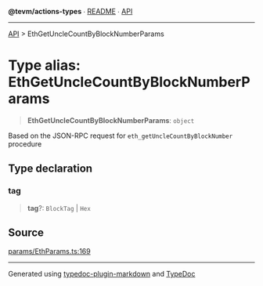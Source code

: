**@tevm/actions-types** ∙ [README](../README.md) ∙ [API](../API.md)

***

[API](../API.md) > EthGetUncleCountByBlockNumberParams

# Type alias: EthGetUncleCountByBlockNumberParams

> **EthGetUncleCountByBlockNumberParams**: `object`

Based on the JSON-RPC request for `eth_getUncleCountByBlockNumber` procedure

## Type declaration

### tag

> **tag**?: `BlockTag` \| `Hex`

## Source

[params/EthParams.ts:169](https://github.com/evmts/tevm-monorepo/blob/main/packages/actions-types/src/params/EthParams.ts#L169)

***
Generated using [typedoc-plugin-markdown](https://www.npmjs.com/package/typedoc-plugin-markdown) and [TypeDoc](https://typedoc.org/)
